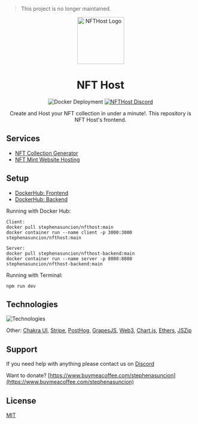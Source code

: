 > This project is no longer maintained.

<p align="center">
    <a href='https://www.nfthost.app/' rel='nofollow'>
        <img src='./public/assets/logo.png' alt='NFTHost Logo' width='125px'/>
    </a>
</p>

<h1 align="center">NFT Host</h1>

<p align="center">
    <img src='https://github.com/stephenasuncionDEV/nfthost/actions/workflows/docker-deployment.yml/badge.svg' alt='Docker Deployment'>
    <a href="https://discord.gg/BMZZXZMnmv" rel="nofollow">
        <img src='https://img.shields.io/discord/925910496354381854.svg?color=7289da&label=discord&logo=discord&style=flat' alt='NFTHost Discord' />
    </a>
</p>

<p align="center">
    Create and Host your NFT collection in under a minute!. This repository is NFT Host's frontend.
</p>

## Services

<ul>
    <li><a href='https://www.nfthost.app/dashboard/generator' rel="nofollow">NFT Collection Generator</a></li>
    <li><a href='https://www.nfthost.app/dashboard/website' rel="nofollow">NFT Mint Website Hosting</a></li>
</ul>

## Setup

<ul>
    <li><a href='https://hub.docker.com/repository/docker/stephenasuncion/nfthost' rel="nofollow">DockerHub: Frontend</a></li>
    <li><a href='https://hub.docker.com/repository/docker/stephenasuncion/nfthost-backend' rel="nofollow">DockerHub: Backend</a></li>
</ul>

Running with Docker Hub:

```
Client:
docker pull stephenasuncion/nfthost:main
docker container run --name client -p 3000:3000 stephenasuncion/nfthost:main

Server:
docker pull stephenasuncion/nfthost-backend:main
docker container run --name server -p 8080:8080 stephenasuncion/nfthost-backend:main
```

Running with Terminal:

```
npm run dev
```

## Technologies

![Technologies](https://skillicons.dev/icons?i=nodejs,express,nextjs,vercel,mongodb,docker,sass,git&theme=light)

Other: [Chakra UI](https://chakra-ui.com/), [Stripe](https://stripe.com/en-ca), [PostHog](https://posthog.com/), [GrapesJS](https://grapesjs.com/), [Web3](https://web3js.readthedocs.io/en/v1.7.5/), [Chart.js](https://www.chartjs.org/), [Ethers](https://docs.ethers.io/v5/), [JSZip](https://stuk.github.io/jszip/)

## Support

If you need help with anything please contact us on [Discord](https://discord.gg/BMZZXZMnmv)

Want to donate? [https://www.buymeacoffee.com/stephenasuncion](https://www.buymeacoffee.com/stephenasuncion)

## License

[MIT](https://github.com/stephenasuncionDEV/nfthost/blob/main/LICENSE)
